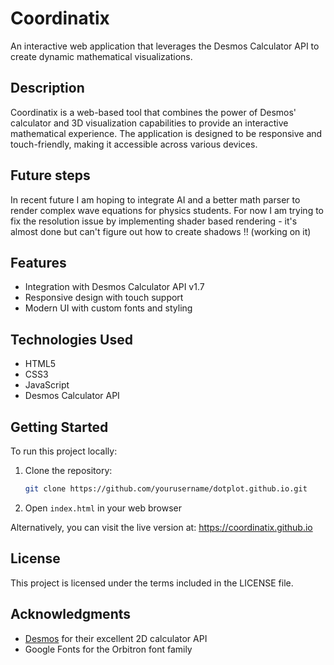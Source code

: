 # Coordinatix

An interactive web application that leverages the Desmos Calculator API to create dynamic mathematical visualizations.

## Description

Coordinatix is a web-based tool that combines the power of Desmos' calculator and 3D visualization capabilities to provide an interactive mathematical experience. The application is designed to be responsive and touch-friendly, making it accessible across various devices.

## Future steps

In recent future I am hoping to integrate AI and a better math parser to render complex wave equations for physics students. For now I am trying to fix the resolution issue by implementing shader based rendering - it's almost done but can't figure out how to create shadows !! (working on it)

## Features

- Integration with Desmos Calculator API v1.7
- Responsive design with touch support
- Modern UI with custom fonts and styling

## Technologies Used

- HTML5
- CSS3
- JavaScript
- Desmos Calculator API

## Getting Started

To run this project locally:

1. Clone the repository:
   ```bash
   git clone https://github.com/yourusername/dotplot.github.io.git
   ```
2. Open `index.html` in your web browser

Alternatively, you can visit the live version at: https://coordinatix.github.io

## License

This project is licensed under the terms included in the LICENSE file.

## Acknowledgments

- [Desmos](https://www.desmos.com/) for their excellent 2D calculator API
- Google Fonts for the Orbitron font family

